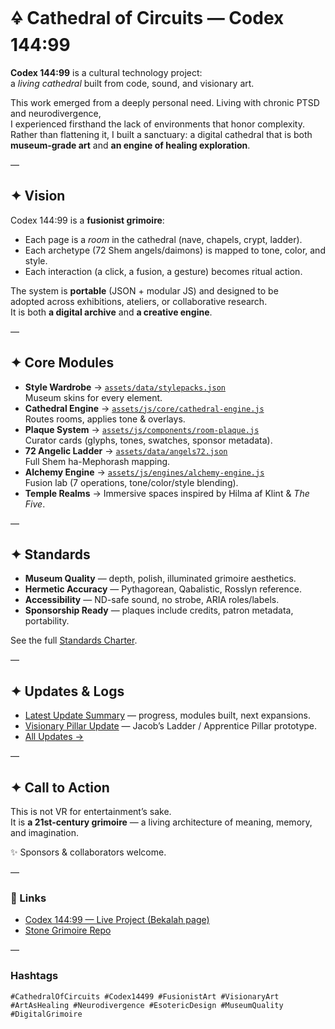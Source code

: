 # 🜍 Cathedral of Circuits — Codex 144:99

**Codex 144:99** is a cultural technology project:  
a *living cathedral* built from code, sound, and visionary art.  

This work emerged from a deeply personal need. Living with chronic PTSD and neurodivergence,  
I experienced firsthand the lack of environments that honor complexity.  
Rather than flattening it, I built a sanctuary: a digital cathedral that is both  
**museum-grade art** and **an engine of healing exploration**.

—

## ✦ Vision

Codex 144:99 is a **fusionist grimoire**:  
- Each page is a *room* in the cathedral (nave, chapels, crypt, ladder).  
- Each archetype (72 Shem angels/daimons) is mapped to tone, color, and style.  
- Each interaction (a click, a fusion, a gesture) becomes ritual action.  

The system is **portable** (JSON + modular JS) and designed to be  
adopted across exhibitions, ateliers, or collaborative research.  
It is both **a digital archive** and **a creative engine**.

—

## ✦ Core Modules

- **Style Wardrobe** → [`assets/data/stylepacks.json`](assets/data/stylepacks.json)  
  Museum skins for every element.  
- **Cathedral Engine** → [`assets/js/core/cathedral-engine.js`](assets/js/core/cathedral-engine.js)  
  Routes rooms, applies tone & overlays.  
- **Plaque System** → [`assets/js/components/room-plaque.js`](assets/js/components/room-plaque.js)  
  Curator cards (glyphs, tones, swatches, sponsor metadata).  
- **72 Angelic Ladder** → [`assets/data/angels72.json`](assets/data/angels72.json)  
  Full Shem ha-Mephorash mapping.  
- **Alchemy Engine** → [`assets/js/engines/alchemy-engine.js`](assets/js/engines/alchemy-engine.js)  
  Fusion lab (7 operations, tone/color/style blending).  
- **Temple Realms** → Immersive spaces inspired by Hilma af Klint & *The Five*.  

—

## ✦ Standards

- **Museum Quality** — depth, polish, illuminated grimoire aesthetics.  
- **Hermetic Accuracy** — Pythagorean, Qabalistic, Rosslyn reference.  
- **Accessibility** — ND-safe sound, no strobe, ARIA roles/labels.  
- **Sponsorship Ready** — plaques include credits, patron metadata, portability.  

See the full [Standards Charter](standards/README.md).

—

## ✦ Updates & Logs

- [Latest Update Summary](README_UPDATE.md) — progress, modules built, next expansions.  
- [Visionary Pillar Update](updates/pillar-update.html) — Jacob’s Ladder / Apprentice Pillar prototype.  
- [All Updates →](updates/)  

—

## ✦ Call to Action

This is not VR for entertainment’s sake.  
It is **a 21st-century grimoire** — a living architecture of meaning, memory, and imagination.  

✨ Sponsors & collaborators welcome.  

—

### 🔗 Links
- [Codex 144:99 — Live Project (Bekalah page)](your-link-here)  
- [Stone Grimoire Repo](your-github-repo-link-here)  

—

### Hashtags
`#CathedralOfCircuits #Codex14499 #FusionistArt #VisionaryArt #ArtAsHealing #Neurodivergence #EsotericDesign #MuseumQuality #DigitalGrimoire`